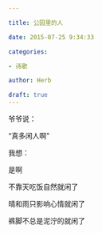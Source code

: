```yaml
---

title: 公园里的人

date: 2015-07-25 9:34:33

categories:

- 诗歌

author: Herb

draft: true
---
```


爷爷说：

“真多闲人啊”

我想：



是啊

不靠天吃饭自然就闲了

晴和雨只影响心情就闲了

裤脚不总是泥泞的就闲了